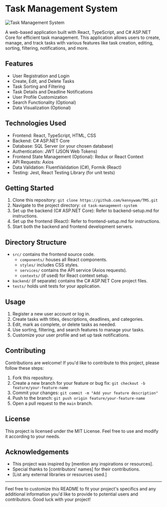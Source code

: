# Task Management System

![Task Management System](project-screenshot.png)

A web-based application built with React, TypeScript, and C# ASP.NET Core for efficient task management. This application allows users to create, manage, and track tasks with various features like task creation, editing, sorting, filtering, notifications, and more.

## Features

- User Registration and Login
- Create, Edit, and Delete Tasks
- Task Sorting and Filtering
- Task Details and Deadline Notifications
- User Profile Customization
- Search Functionality (Optional)
- Data Visualization (Optional)

## Technologies Used

- Frontend: React, TypeScript, HTML, CSS
- Backend: C# ASP.NET Core
- Database: SQL Server (or your chosen database)
- Authentication: JWT (JSON Web Tokens)
- Frontend State Management (Optional): Redux or React Context
- API Requests: Axios
- Data Validation: FluentValidation (C#), Formik (React)
- Testing: Jest, React Testing Library (for unit tests)

## Getting Started

1. Clone this repository: `git clone https://github.com/kennywam/TMS.git`
2. Navigate to the project directory: `cd task-management-system`
3. Set up the backend (C# ASP.NET Core): Refer to backend-setup.md for instructions.
4. Set up the frontend (React): Refer to frontend-setup.md for instructions.
5. Start both the backend and frontend development servers.

## Directory Structure

- `src/` contains the frontend source code.
  - `components/` houses all React components.
  - `styles/` includes CSS styles.
  - `services/` contains the API service (Axios requests).
  - `contexts/` (if used) for React context setup.
- `backend/` (if separate) contains the C# ASP.NET Core project files.
- `tests/` holds unit tests for your application.

## Usage

1. Register a new user account or log in.
2. Create tasks with titles, descriptions, deadlines, and categories.
3. Edit, mark as complete, or delete tasks as needed.
4. Use sorting, filtering, and search features to manage your tasks.
5. Customize your user profile and set up task notifications.

## Contributing

Contributions are welcome! If you'd like to contribute to this project, please follow these steps:

1. Fork this repository.
2. Create a new branch for your feature or bug fix: `git checkout -b feature/your-feature-name`
3. Commit your changes: `git commit -m "Add your feature description"`
4. Push to the branch: `git push origin feature/your-feature-name`
5. Open a pull request to the `main` branch.

## License

This project is licensed under the MIT License. Feel free to use and modify it according to your needs.

## Acknowledgements

- This project was inspired by [mention any inspirations or resources].
- Special thanks to [contributors' names] for their contributions.
- [List any external libraries or resources used.]

---

Feel free to customize this README to fit your project's specifics and any additional information you'd like to provide to potential users and contributors. Good luck with your project!
